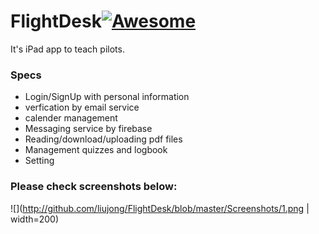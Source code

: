 FlightDesk[![Awesome](https://cdn.rawgit.com/sindresorhus/awesome/d7305f38d29fed78fa85652e3a63e154dd8e8829/media/badge.svg)](https://github.com/sindresorhus/awesome)
==============

It's iPad app to teach pilots.

### Specs
* Login/SignUp with personal information
* verfication by email service
* calender management
* Messaging service by firebase
* Reading/download/uploading pdf files
* Management quizzes and logbook
* Setting

### Please check screenshots below:
![](http://github.com/liujong/FlightDesk/blob/master/Screenshots/1.png | width=200)
